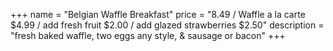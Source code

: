 +++
name = "Belgian Waffle Breakfast"
price = "8.49 / Waffle a la carte $4.99 / add fresh fruit $2.00 / add glazed strawberries $2.50"
description = "fresh baked waffle, two eggs any style, & sausage or bacon"
+++
